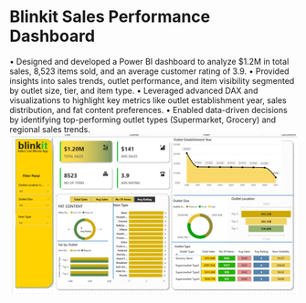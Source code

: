 #  Blinkit Sales Performance Dashboard
•	Designed and developed a Power BI dashboard to analyze $1.2M in total sales, 8,523 items sold, and an average customer rating of 3.9.
•	Provided insights into sales trends, outlet performance, and item visibility segmented by outlet size, tier, and item type.
•	Leveraged advanced DAX and visualizations to highlight key metrics like outlet establishment year, sales distribution, and fat content preferences.
•	Enabled data-driven decisions by identifying top-performing outlet types (Supermarket, Grocery) and regional sales trends.
![Alt Text](https://github.com/AFZALSUNSHINE/BlinkIT-Sales-Analysis/blob/main/image%20Screenshot%202024-11-29%20201028.png)
